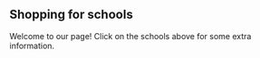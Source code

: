 Shopping for schools
----

Welcome to our page! Click on the schools above for some extra information.
